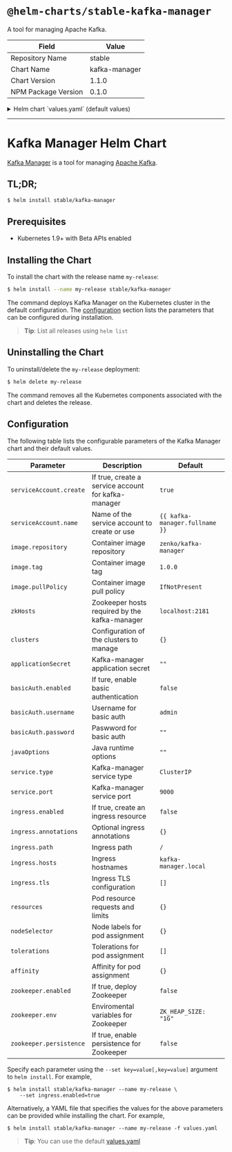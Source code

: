 # `@helm-charts/stable-kafka-manager`

A tool for managing Apache Kafka.

| Field               | Value         |
| ------------------- | ------------- |
| Repository Name     | stable        |
| Chart Name          | kafka-manager |
| Chart Version       | 1.1.0         |
| NPM Package Version | 0.1.0         |

<details>

<summary>Helm chart `values.yaml` (default values)</summary>

```yaml
# ------------------------------------------------------------------------------
# Kafka Manager:
# ------------------------------------------------------------------------------

## Service account configuration
## Ref: https://kubernetes.io/docs/tasks/configure-pod-container/configure-service-account/
##
serviceAccount:
  create: true
  ## Define serviceAccount name. Defaults to fully qualified name or "default"
  ## when create is false
  ##
  name: ''

## Specs for the Kafka-manager image
##
image:
  repository: zenko/kafka-manager
  tag: 1.3.3.18
  pullPolicy: IfNotPresent

## Kafka-manager zookeeper hosts. Default to localhost:2181 or
## the bundled zookeeper chart service url if enabled (see below).
## This value can be a template
##
zkHosts: ''

## Clusters to be added through the kafka-manager api
##
clusters:
  ## Name of your cluster
  # - name: "default"
  ## Cluster zookeeper hosts. It will default to the
  ## Kafka-manager zookeeper hosts if not specified
  ##
  # zkHosts: ""
  ## The following parameters can be configured for your cluster.
  ## See '_helpers.tpl' for the default values
  ##
  # kafkaVersion: ""
  # jmxEnabled: ""
  # jmxUser: ""
  # jmxPass: ""
  # jmxSsl: ""
  # logkafkaEnabled: ""
  # pollConsumers: ""
  # filterConsumers: ""
  # activeOffsetCacheEnabled: ""
  # displaySizeEnabled: ""
  # securityProtocol: ""
  ## Additional cluster tunning. It is mandatory that this value exists,
  ## even if it's empty '{}'.
  ##
  # tuning: {}
  # brokerViewUpdatePeriodSeconds:
  # clusterManagerThreadPoolSize:
  # clusterManagerThreadPoolQueueSize:
  # kafkaCommandThreadPoolSize:
  # kafkaCommandThreadPoolQueueSize:
  # logkafkaCommandThreadPoolSize:
  # logkafkaCommandThreadPoolQueueSize:
  # logkafkaUpdatePeriodSeconds:
  # partitionOffsetCacheTimeoutSecs:
  # brokerViewThreadPoolSize:
  # brokerViewThreadPoolQueueSize:
  # offsetCacheThreadPoolSize:
  # offsetCacheThreadPoolQueueSize:
  # kafkaAdminClientThreadPoolSize:
  # kafkaAdminClientThreadPoolQueueSize:
  # kafkaManagedOffsetMetadataCheckMillis:
  # kafkaManagedOffsetGroupCacheSize:
  # kafkaManagedOffsetGroupExpireDays:

## Application secret. Defaults to a random 10-character alphanumeric string
##
applicationSecret: ''

## Basic Auth configuration
##
basicAuth:
  enabled: false
  username: 'admin'
  ## Defaults to a random 10-character alphanumeric string if not set
  ##
  password: ''

## Java runtime options. Passed through the JAVA_OPTS environmental variable
##
javaOptions: ''

## Service configuration
## Ref: http://kubernetes.io/docs/user-guide/services/
##
service:
  type: ClusterIP
  port: 9000

## Ingress configuration
## Ref: https://kubernetes.io/docs/concepts/services-networking/ingress/
##
ingress:
  enabled: false
  annotations:
    {}
    # kubernetes.io/ingress.class: nginx
    # kubernetes.io/tls-acme: "true"
  path: /
  hosts:
    - kafka-manager.local
  tls:
    []
    # - secretName: kafka-manager-tls
    #   hosts:
    #     - kafka-manager.local

## Pod resource requests and limits
## Ref: http://kubernetes.io/docs/user-guide/compute-resources/
##
resources: {}
#  limits:
#    cpu: 100m
#    memory: 128Mi
#  requests:
#    cpu: 100m
#    memory: 128Mi

## Node labels for pod assignment
## Ref: https://kubernetes.io/docs/user-guide/node-selection/
##
nodeSelector: {}

## Tolerations for pod assignment
## Ref: https://kubernetes.io/docs/concepts/configuration/taint-and-toleration/
##
tolerations: []

## Affinity for pod assignment
## Ref: https://kubernetes.io/docs/concepts/configuration/assign-pod-node/#affinity-and-anti-affinity
##
affinity: {}

# ------------------------------------------------------------------------------
# Zookeeper:
# ------------------------------------------------------------------------------

zookeeper:
  enabled: false

  ## Environmental variables to set in Zookeeper
  ##
  env:
    ## The JVM heap size to allocate to Zookeeper
    ZK_HEAP_SIZE: '1G'

  ## Configure Zookeeper persistence
  persistence:
    enabled: false
```

</details>

---

# Kafka Manager Helm Chart

[Kafka Manager](https://github.com/yahoo/kafka-manager) is a tool for managing [Apache Kafka](http://kafka.apache.org/).

## TL;DR;

```bash
$ helm install stable/kafka-manager
```

## Prerequisites

- Kubernetes 1.9+ with Beta APIs enabled

## Installing the Chart

To install the chart with the release name `my-release`:

```bash
$ helm install --name my-release stable/kafka-manager
```

The command deploys Kafka Manager on the Kubernetes cluster in the default configuration. The [configuration](#configuration) section lists the parameters that can be configured during installation.

> **Tip**: List all releases using `helm list`

## Uninstalling the Chart

To uninstall/delete the `my-release` deployment:

```bash
$ helm delete my-release
```

The command removes all the Kubernetes components associated with the chart and deletes the release.

## Configuration

The following table lists the configurable parameters of the Kafka Manager chart and their default values.

| Parameter               | Description                                         | Default                        |
| ----------------------- | --------------------------------------------------- | ------------------------------ |
| `serviceAccount.create` | If true, create a service account for kafka-manager | `true`                         |
| `serviceAccount.name`   | Name of the service account to create or use        | `{{ kafka-manager.fullname }}` |
| `image.repository`      | Container image repository                          | `zenko/kafka-manager`          |
| `image.tag`             | Container image tag                                 | `1.0.0`                        |
| `image.pullPolicy`      | Container image pull policy                         | `IfNotPresent`                 |
| `zkHosts`               | Zookeeper hosts required by the kafka-manager       | `localhost:2181`               |
| `clusters`              | Configuration of the clusters to manage             | `{}`                           |
| `applicationSecret`     | Kafka-manager application secret                    | `""`                           |
| `basicAuth.enabled`     | If ture, enable basic authentication                | `false`                        |
| `basicAuth.username`    | Username for basic auth                             | `admin`                        |
| `basicAuth.password`    | Paswword for basic auth                             | `""`                           |
| `javaOptions`           | Java runtime options                                | `""`                           |
| `service.type`          | Kafka-manager service type                          | `ClusterIP`                    |
| `service.port`          | Kafka-manager service port                          | `9000`                         |
| `ingress.enabled`       | If true, create an ingress resource                 | `false`                        |
| `ingress.annotations`   | Optional ingress annotations                        | `{}`                           |
| `ingress.path`          | Ingress path                                        | `/`                            |
| `ingress.hosts`         | Ingress hostnames                                   | `kafka-manager.local`          |
| `ingress.tls`           | Ingress TLS configuration                           | `[]`                           |
| `resources`             | Pod resource requests and limits                    | `{}`                           |
| `nodeSelector`          | Node labels for pod assignment                      | `{}`                           |
| `tolerations`           | Tolerations for pod assignment                      | `[]`                           |
| `affinity`              | Affinity for pod assignment                         | `{}`                           |
| `zookeeper.enabled`     | If true, deploy Zookeeper                           | `false`                        |
| `zookeeper.env`         | Enviromental variables for Zookeeper                | `ZK_HEAP_SIZE: "1G"`           |
| `zookeeper.persistence` | If true, enable persistence for Zookeeper           | `false`                        |

Specify each parameter using the `--set key=value[,key=value]` argument to `helm install`. For example,

```console
$ helm install stable/kafka-manager --name my-release \
    --set ingress.enabled=true
```

Alternatively, a YAML file that specifies the values for the above parameters can be provided while installing the chart. For example,

```console
$ helm install stable/kafka-manager --name my-release -f values.yaml
```

> **Tip**: You can use the default [values.yaml](values.yaml)
